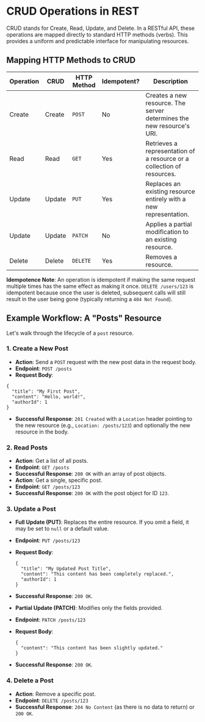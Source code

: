 # CRUD Operations in REST

CRUD stands for Create, Read, Update, and Delete. In a RESTful API, these operations are mapped directly to standard HTTP methods (verbs). This provides a uniform and predictable interface for manipulating resources.

## Mapping HTTP Methods to CRUD

| Operation | CRUD   | HTTP Method | Idempotent? | Description                                                            |
| --------- | ------ | ----------- | ----------- | ---------------------------------------------------------------------- |
| Create    | Create | `POST`      | No          | Creates a new resource. The server determines the new resource's URI.  |
| Read      | Read   | `GET`       | Yes         | Retrieves a representation of a resource or a collection of resources. |
| Update    | Update | `PUT`       | Yes         | Replaces an existing resource entirely with a new representation.      |
| Update    | Update | `PATCH`     | No          | Applies a partial modification to an existing resource.                |
| Delete    | Delete | `DELETE`    | Yes         | Removes a resource.                                                    |

**Idempotence Note**: An operation is idempotent if making the same request multiple times has the same effect as making it once. `DELETE /users/123` is idempotent because once the user is deleted, subsequent calls will still result in the user being gone (typically returning a `404 Not Found`).

## Example Workflow: A "Posts" Resource

Let's walk through the lifecycle of a `post` resource.

### 1. Create a New Post

- **Action**: Send a `POST` request with the new post data in the request body.
- **Endpoint**: `POST /posts`
- **Request Body**:

```
{
  "title": "My First Post",
  "content": "Hello, world!",
  "authorId": 1
}
```

- **Successful Response**: `201 Created` with a `Location` header pointing to the new resource (e.g., `Location: /posts/123`) and optionally the new resource in the body.

### 2. Read Posts

- **Action**: Get a list of all posts.
- **Endpoint**: `GET /posts`
- **Successful Response**: `200 OK` with an array of post objects.
- **Action**: Get a single, specific post.
- **Endpoint**: `GET /posts/123`
- **Successful Response**: `200 OK` with the post object for ID `123`.

### 3. Update a Post

- **Full Update (PUT)**: Replaces the entire resource. If you omit a field, it may be set to `null` or a default value.

- **Endpoint**: `PUT /posts/123`
- **Request Body**:
  ```
  {
    "title": "My Updated Post Title",
    "content": "This content has been completely replaced.",
    "authorId": 1
  }
  ```
- **Successful Response**: `200 OK`.

- **Partial Update (PATCH)**: Modifies only the fields provided.
- **Endpoint**: `PATCH /posts/123`
- **Request Body**:
  ```
  {
    "content": "This content has been slightly updated."
  }
  ```
- **Successful Response**: `200 OK`.

### 4. Delete a Post

- **Action**: Remove a specific post.
- **Endpoint**: `DELETE /posts/123`
- **Successful Response**: `204 No Content` (as there is no data to return) or `200 OK`.
